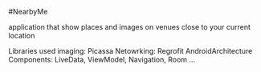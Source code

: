 #NearbyMe

application that show places and images on venues close to your current location

Libraries used
imaging: Picassa
Netowrking: Regrofit
AndroidArchitecture Components: LiveData, ViewModel, Navigation, Room ...

